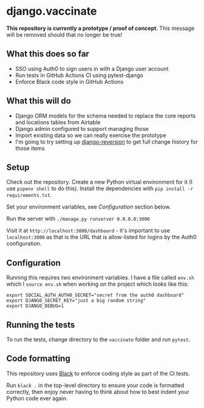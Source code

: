 # django.vaccinate

**This repository is currently a prototype / proof of concept**. This message will be removed should that no longer be true!

## What this does so far

- SSO using Auth0 to sign users in with a Django user account
- Run tests in GitHub Actions CI using pytest-django
- Enforce Black code style in GitHub Actions

## What this will do

- Django ORM models for the schema needed to replace the core reports and locations tables from Airtable
- Django admin configured to support managing those
- Import existing data so we can really exercise the prototype
- I'm going to try setting up [django-reversion](https://github.com/etianen/django-reversion) to get full change history for those items

## Setup

Check out the repository. Create a new Python virtual environment for it (I use `pipenv shell` to do this). Install the dependencies with `pip install -r requirements.txt`.

Set your environment variables, see *Configuration* section below.

Run the server with `./manage.py runserver 0.0.0.0:3000`

Visit it at `http://localhost:3000/dashboard` - it's important to use `localhost:3000` as that is the URL that is allow-listed for logins by the Auth0 configuration.

## Configuration

Running this requires two environment variables. I have a file called `env.sh` which I `source env.sh` when working on the project which looks like this:

    export SOCIAL_AUTH_AUTH0_SECRET="secret from the auth0 dashboard"
    export DJANGO_SECRET_KEY="just a big random string"
    export DJANGO_DEBUG=1

## Running the tests

To run the tests, change directory to the `vaccinate` folder and run `pytest`.

## Code formatting

This repository uses [Black](https://github.com/psf/black) to enforce coding style as part of the CI tests.

Run `black .` in the top-level directory to ensure your code is formatted correctly, then enjoy never having to think about how to best indent your Python code ever again.
